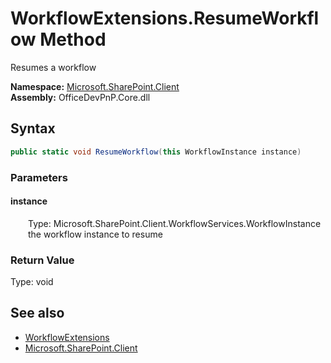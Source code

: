 # WorkflowExtensions.ResumeWorkflow Method  
 Resumes a workflow   

**Namespace:** [Microsoft.SharePoint.Client](Microsoft.SharePoint.Client.md)  
**Assembly:** OfficeDevPnP.Core.dll  
## Syntax
```C#
public static void ResumeWorkflow(this WorkflowInstance instance)
```
### Parameters
#### instance  
&emsp;&emsp;Type: Microsoft.SharePoint.Client.WorkflowServices.WorkflowInstance  
&emsp;&emsp;the workflow instance to resume  

  

### Return Value
Type: void  

## See also
- [WorkflowExtensions](Microsoft.SharePoint.Client.WorkflowExtensions.md) 
- [Microsoft.SharePoint.Client](Microsoft.SharePoint.Client.md) 
